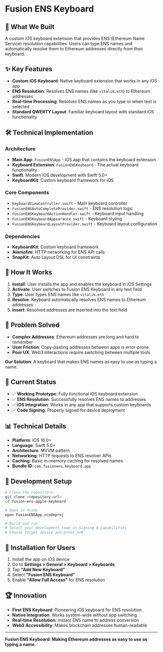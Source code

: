 # Fusion ENS Keyboard

## 🎯 **What We Built**

A custom iOS keyboard extension that provides ENS (Ethereum Name Service) resolution capabilities. Users can type ENS names and automatically resolve them to Ethereum addresses directly from their keyboard.

## ✨ **Key Features**

- **Custom iOS Keyboard**: Native keyboard extension that works in any iOS app
- **ENS Resolution**: Resolves ENS names (like `vitalik.eth`) to Ethereum addresses
- **Real-time Processing**: Resolves ENS names as you type or when text is selected
- **Standard QWERTY Layout**: Familiar keyboard layout with standard iOS functionality

## 🛠️ **Technical Implementation**

### **Architecture**
- **Main App**: `FusionENSApp` - iOS app that contains the keyboard extension
- **Keyboard Extension**: `FusionENSKeyboard` - The actual keyboard functionality
- **Swift**: Modern iOS development with Swift 5.0+
- **KeyboardKit**: Custom keyboard framework for iOS

### **Core Components**
- `KeyboardViewController.swift` - Main keyboard controller
- `FusionENSAutoCompleteProvider.swift` - ENS resolution logic
- `FusionENSKeyboardActionHandler.swift` - Keyboard input handling
- `FusionENSKeyboardAppearance.swift` - Keyboard styling
- `FusionENSKeyboardLayoutProvider.swift` - Keyboard layout configuration

### **Dependencies**
- **KeyboardKit**: Custom keyboard framework
- **Alamofire**: HTTP networking for ENS API calls
- **SnapKit**: Auto Layout DSL for UI constraints

## 📱 **How It Works**

1. **Install**: User installs the app and enables the keyboard in iOS Settings
2. **Activate**: User switches to Fusion ENS Keyboard in any text field
3. **Type**: User types ENS names like `vitalik.eth`
4. **Resolve**: Keyboard automatically resolves ENS names to Ethereum addresses
5. **Insert**: Resolved addresses are inserted into the text field

## 🎯 **Problem Solved**

- **Complex Addresses**: Ethereum addresses are long and hard to remember
- **User Friction**: Copy-pasting addresses between apps is error-prone
- **Poor UX**: Web3 interactions require switching between multiple tools

**Our Solution**: A keyboard that makes ENS names as easy to use as typing a name.

## 🚀 **Current Status**

- ✅ **Working Prototype**: Fully functional iOS keyboard extension
- ✅ **ENS Resolution**: Successfully resolves ENS names to addresses
- ✅ **iOS Integration**: Works in any app that supports custom keyboards
- ✅ **Code Signing**: Properly signed for device deployment

## 📊 **Technical Details**

- **Platform**: iOS 16.0+
- **Language**: Swift 5.0+
- **Architecture**: MVVM pattern
- **Networking**: HTTP requests to ENS resolver APIs
- **Caching**: Basic in-memory caching for resolved names
- **Bundle ID**: `com.fusionens.keyboard.app`

## 🔧 **Development Setup**

```bash
# Clone the repository
git clone <repository-url>
cd fusion-ens-apple-keyboard

# Open in Xcode
open FusionENSApp.xcodeproj

# Build and run
# Select your development team in Signing & Capabilities
# Choose target device and press ⌘+R
```

## 📱 **Installation for Users**

1. Install the app on iOS device
2. Go to **Settings > General > Keyboard > Keyboards**
3. Tap **"Add New Keyboard"**
4. Select **"Fusion ENS Keyboard"**
5. Enable **"Allow Full Access"** for ENS resolution


## 🏆 **Innovation**

- **First ENS Keyboard**: Pioneering iOS keyboard for ENS resolution
- **Native Integration**: Works system-wide without app switching
- **Real-time Resolution**: Instant ENS name to address conversion
- **Web3 Accessibility**: Makes blockchain addresses human-readable

---

**Fusion ENS Keyboard: Making Ethereum addresses as easy to use as typing a name.**